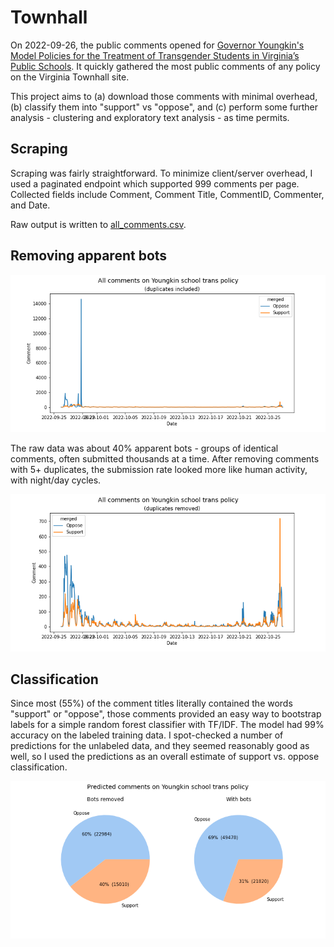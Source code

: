 # Townhall

On 2022-09-26, the public comments opened for [Governor Youngkin's Model Policies for the Treatment of Transgender Students in Virginia’s Public Schools](https://townhall.virginia.gov/L/Comments.cfm?GDocForumID=1953). It quickly gathered the most public comments of any policy on the Virginia Townhall site.

This project aims to (a) download those comments with minimal overhead, (b) classify them into "support" vs "oppose", and (c) perform some further analysis - clustering and exploratory text analysis - as time permits.

## Scraping

Scraping was fairly straightforward. To minimize client/server overhead, I used a paginated endpoint which supported 999 comments per page. Collected fields include Comment, Comment Title, CommentID, Commenter, and Date.

Raw output is written to [all_comments.csv](all_comments.csv).

## Removing apparent bots

![A time series line plot, mostly flat with a few large spikes, showing number of comments including bots](images/all_ts_withbots.png)

The raw data was about 40% apparent bots - groups of identical comments, often submitted thousands at a time. After removing comments with 5+ duplicates, the submission rate looked more like human activity, with night/day cycles.

![A time series line plot showing the number of comments, with a more clear human pattern](images/all_ts.png)

## Classification

Since most (55%) of the comment titles literally contained the words "support" or "oppose", those comments provided an easy way to bootstrap labels for a simple random forest classifier with TF/IDF. The model had 99% accuracy on the labeled training data. I spot-checked a number of predictions for the unlabeled data, and they seemed reasonably good as well, so I used the predictions as an overall estimate of support vs. oppose classification.

![A pie chart comparing the support vs oppose votes](images/outcome_pie.png)

